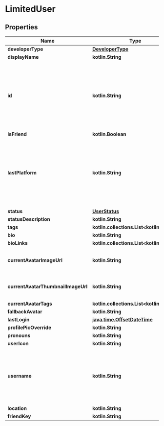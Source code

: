 
# LimitedUser

## Properties
Name | Type | Description | Notes
------------ | ------------- | ------------- | -------------
**developerType** | [**DeveloperType**](DeveloperType.md) |  | 
**displayName** | **kotlin.String** |  | 
**id** | **kotlin.String** | A users unique ID, usually in the form of &#x60;usr_c1644b5b-3ca4-45b4-97c6-a2a0de70d469&#x60;. Legacy players can have old IDs in the form of &#x60;8JoV9XEdpo&#x60;. The ID can never be changed. | 
**isFriend** | **kotlin.Boolean** |  | 
**lastPlatform** | **kotlin.String** | This can be &#x60;standalonewindows&#x60; or &#x60;android&#x60;, but can also pretty much be any random Unity verison such as &#x60;2019.2.4-801-Release&#x60; or &#x60;2019.2.2-772-Release&#x60; or even &#x60;unknownplatform&#x60;. | 
**status** | [**UserStatus**](UserStatus.md) |  | 
**statusDescription** | **kotlin.String** |  | 
**tags** | **kotlin.collections.List&lt;kotlin.String&gt;** | &lt;- Always empty. | 
**bio** | **kotlin.String** |  |  [optional]
**bioLinks** | **kotlin.collections.List&lt;kotlin.String&gt;** |  |  [optional]
**currentAvatarImageUrl** | **kotlin.String** | When profilePicOverride is not empty, use it instead. |  [optional]
**currentAvatarThumbnailImageUrl** | **kotlin.String** | When profilePicOverride is not empty, use it instead. |  [optional]
**currentAvatarTags** | **kotlin.collections.List&lt;kotlin.String&gt;** |  |  [optional]
**fallbackAvatar** | **kotlin.String** |  |  [optional]
**lastLogin** | [**java.time.OffsetDateTime**](java.time.OffsetDateTime.md) |  |  [optional]
**profilePicOverride** | **kotlin.String** |  |  [optional]
**pronouns** | **kotlin.String** |  |  [optional]
**userIcon** | **kotlin.String** |  |  [optional]
**username** | **kotlin.String** | -| **DEPRECATED:** VRChat API no longer return usernames of other users. [See issue by Tupper for more information](https://github.com/pypy-vrc/VRCX/issues/429). |  [optional]
**location** | **kotlin.String** |  |  [optional]
**friendKey** | **kotlin.String** |  |  [optional]



